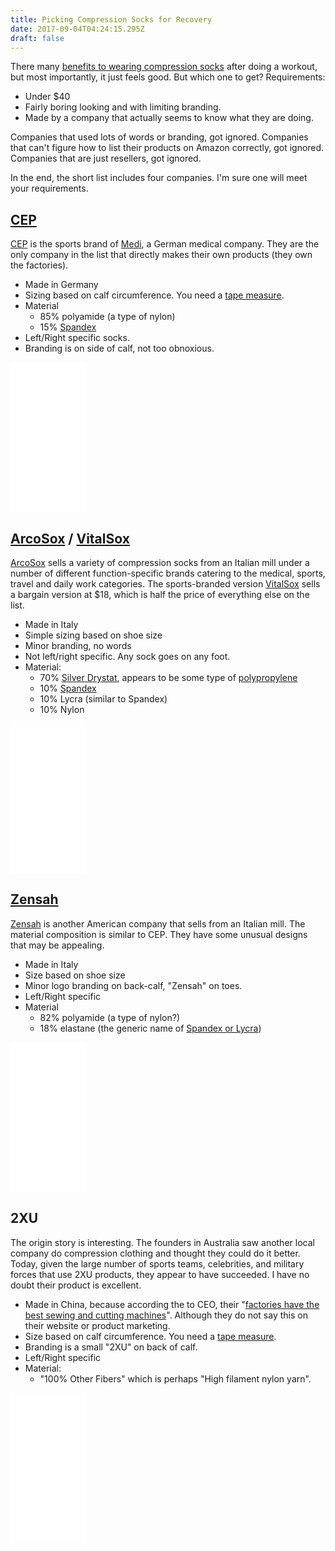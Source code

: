 ```yaml
---
title: Picking Compression Socks for Recovery
date: 2017-09-04T04:24:15.295Z
draft: false
---
```

There many [benefits to wearing compression socks](https://www.google.com/search?client=safari&rls=en&q=benefits+of+compression+socks&ie=UTF-8&oe=UTF-8) after doing a workout, but most importantly, it just feels good.  But which one to get? Requirements:

* Under $40
* Fairly boring looking and with limiting branding.
* Made by a company that actually seems to know what they are doing.

Companies that used lots of words or branding, got ignored.  Companies that can't figure how to list their products on  Amazon correctly, got ignored.  Companies that are just resellers, got ignored.

In the end, the short list includes four companies.  I'm sure one will meet your requirements.


## [CEP](http://www.cepcompression.com)

[CEP](http://www.cepcompression.com) is the sports brand of [Medi](https://www.medi-corporate.com/en/), a German medical company.  They are the only company in the list that directly makes their own products (they own the factories). 

* Made in Germany
* Sizing based on calf circumference. You need a [tape measure](http://amzn.to/2ewTFtr).
* Material
  * 85% polyamide (a type of nylon)
  * 15% [Spandex](https://en.wikipedia.org/wiki/Spandex)
* Left/Right specific socks.
* Branding is on side of calf, not too obnoxious.

<iframe style="width:120px;height:240px;" marginwidth="0" marginheight="0" scrolling="no" frameborder="0" src="//ws-na.amazon-adsystem.com/widgets/q?ServiceVersion=20070822&OneJS=1&Operation=GetAdHtml&MarketPlace=US&source=ss&ref=as_ss_li_til&ad_type=product_link&tracking_id=client9-20&marketplace=amazon&region=US&placement=B00BAV99TQ&asins=B00BAV99TQ&linkId=30960689a65e6c87f8ce89e06b2d2af4&show_border=true&link_opens_in_new_window=true"></iframe>

## [ArcoSox](https://www.arcosox.com) / [VitalSox](https://www.vitalsox.com)

[ArcoSox](https://www.arcosox.com) sells a variety of compression socks from an Italian mill under a number of different function-specific brands catering to the medical, sports, travel and daily work categories.  The sports-branded version [VitalSox](https://www.vitalsox.com) sells a bargain version at $18, which is half the price of everything else on the list. 

* Made in Italy
* Simple sizing based on shoe size
* Minor branding, no words
* Not left/right specific. Any sock goes on any foot.
* Material:
  * 70% [Silver Drystat](https://www.vitalsox.com/silver-drystat/), appears to be some type of [polypropylene](https://en.wikipedia.org/wiki/Polypropylene#Clothing)
  * 10% [Spandex](https://en.wikipedia.org/wiki/Spandex)
  * 10% Lycra (similar to Spandex)
  * 10% Nylon

<iframe style="width:120px;height:240px;" marginwidth="0" marginheight="0" scrolling="no" frameborder="0" src="//ws-na.amazon-adsystem.com/widgets/q?ServiceVersion=20070822&OneJS=1&Operation=GetAdHtml&MarketPlace=US&source=ss&ref=as_ss_li_til&ad_type=product_link&tracking_id=client9-20&marketplace=amazon&region=US&placement=B004BKIPUC&asins=B004BKIPUC&linkId=d188bb8a32354541075d098457242764&show_border=true&link_opens_in_new_window=true"></iframe>

## [Zensah](https://www.zensah.com)

[Zensah](https://www.zensah.com) is another American company that sells from an Italian mill.  The material composition is similar to CEP.  They have some unusual designs that may be appealing.

* Made in Italy
* Size based on shoe size
* Minor logo branding on back-calf, "Zensah" on toes.
* Left/Right specific
* Material
  * 82% polyamide (a type of nylon?)
  * 18% elastane (the generic name of [Spandex or Lycra](https://en.wikipedia.org/wiki/Spandex))


<iframe style="width:120px;height:240px;" marginwidth="0" marginheight="0" scrolling="no" frameborder="0" src="//ws-na.amazon-adsystem.com/widgets/q?ServiceVersion=20070822&OneJS=1&Operation=GetAdHtml&MarketPlace=US&source=ss&ref=as_ss_li_til&ad_type=product_link&tracking_id=client9-20&marketplace=amazon&region=US&placement=B00FFZJ2N6&asins=B00FFZJ2N6&linkId=b9a680391148b8dfbcb621545bd40487&show_border=true&link_opens_in_new_window=true"></iframe>

## 2XU

The origin story is interesting.  The founders in Australia saw another local company do compression clothing and thought they could do it better.  Today, given the large number of sports teams, celebrities, and military forces that use 2XU products, they appear to have succeeded.  I have no doubt their product is excellent.

* Made in China, because according the to CEO, their "[factories have the best sewing and cutting machines](https://www.ft.com/content/81617ea8-9b31-11e1-b097-00144feabdc0)".  Although they do not say this on their website or product marketing.
* Size based on calf circumference.  You need a [tape measure](http://amzn.to/2ewTFtr).
* Branding is a small "2XU" on back of calf. 
* Left/Right specific
* Material:
  * "100% Other Fibers" which is perhaps "High filament nylon yarn".  


<iframe style="width:120px;height:240px;" marginwidth="0" marginheight="0" scrolling="no" frameborder="0" src="//ws-na.amazon-adsystem.com/widgets/q?ServiceVersion=20070822&OneJS=1&Operation=GetAdHtml&MarketPlace=US&source=ss&ref=as_ss_li_til&ad_type=product_link&tracking_id=client9-20&marketplace=amazon&region=US&placement=B00AC3LHUM&asins=B00AC3LHUM&linkId=fcd47a6f3f99f577ac22e8f2bc13680d&show_border=true&link_opens_in_new_window=true"></iframe>


